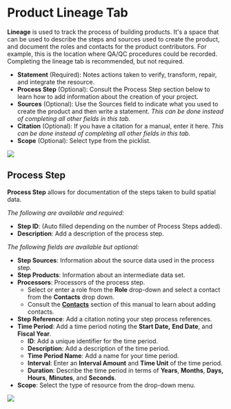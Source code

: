 # Product Lineage Tab

**Lineage** is used to track the process of building products. It's a space that can be used to describe the steps and sources used to create the product, and document the roles and contacts for the product contributors. For example, this is the location where QA/QC procedures could be recorded. Completing the lineage tab is recommended, but not required.

* **Statement** (Required): Notes actions taken to verify, transform, repair, and integrate the resource.
* **Process Step** (Optional): Consult the Process Step section below to learn how to add information about the creation of your project.
* **Sources** (Optional): Use the Sources field to indicate what you used to create the product and then write a statement. _This can be done instead of completing all other fields in this tab._
* **Citation** (Optional): If you have a citation for a manual, enter it here. _This can be done instead of completing all other fields in this tab._
* **Scope** (Optional): Select type from the picklist.

![](../.gitbook/assets/lineage\_window.png)

## Process Step <a href="#product-entry-guidance-process-step" id="product-entry-guidance-process-step"></a>

**Process Step** allows for documentation of the steps taken to build spatial data.

_The following are available and required:_

* **Step ID**: (Auto filled depending on the number of Process Steps added).
* **Description**: Add a description of the process step.

_The following fields are available but optional:_

* **Step Sources**: Information about the source data used in the process step.
* **Step Products**: Information about an intermediate data set.
* **Processors**: Processors of the process step.
  * Select or enter a role from the **Role** drop-down and select a contact from the **Contacts** drop down.
  * Consult the [**Contacts**](../contact-entry-guidance/) section of this manual to learn about adding contacts.
* **Step Reference**: Add a citation noting your step process references.
* **Time Period**: Add a time period noting the **Start Date,** **End Date**, and **Fiscal Year**.
  * **ID**: Add a unique identifier for the time period.
  * **Description**: Add a description of the time period.
  * **Time Period Name**: Add a name for your time period.
  * **Interval**: Enter an **Interval Amount** and **Time Unit** of the time period.
  * **Duration**: Describe the time period in terms of **Years**, **Months**, **Days, Hours**, **Minutes**, and **Seconds**.
* **Scope**: Select the type of resource from the drop-down menu.

![](../.gitbook/assets/process\_step\_window.png)

